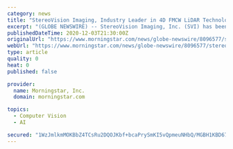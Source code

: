 ```yaml
---
category: news
title: "StereoVision Imaging, Industry Leader in 4D FMCW LiDAR Technology, Adds Five New Continuation Patents to Extensive IP Portfolio"
excerpt: "(GLOBE NEWSWIRE) -- StereoVision Imaging, Inc. (SVI) has been granted four new continuation patents by the United States Patent and Trademark Office (USPTO) and one new continuation patent issued by the European Patent Office."
publishedDateTime: 2020-12-03T21:30:00Z
originalUrl: "https://www.morningstar.com/news/globe-newswire/8096577/stereovision-imaging-industry-leader-in-4d-fmcw-lidar-technology-adds-five-new-continuation-patents-to-extensive-ip-portfolio"
webUrl: "https://www.morningstar.com/news/globe-newswire/8096577/stereovision-imaging-industry-leader-in-4d-fmcw-lidar-technology-adds-five-new-continuation-patents-to-extensive-ip-portfolio"
type: article
quality: 0
heat: 0
published: false

provider:
  name: Morningstar, Inc.
  domain: morningstar.com

topics:
  - Computer Vision
  - AI

secured: "1WzJmlkmMOKBbZ4TCsRu2DQOJKbf+bcaPrySmKI5vQpmeuNHbQ/MGBH1KBD674kuZRJOFQrBo+1A8mYuoOY9GPxMdbuHglxqEPT8eOPn8KvanOBbgqUBFrHzKWbAWZT2Vdf1Z0a1huvcbIm177rE/eKzgxAARHQITN8EU/VjpCAOgjpL4rUwF4anB8b7sT5y9BIBk6yhSAOwiH6K9y5mYofstBZz7bC8P2AmTAIg+3Q0wcMoVkdOfqCXkz11u83odS81LeSutjxbPtK4bd57GOZ503TAZhyLQAGDiB3JGlKI+ev2FX6BvmA84QSh3T0VG5Nz8NlcaQk5RAnyzv4dluwiL69IeW4K+Mzzdlt60wg=;8/VSnZKSFW5/rqxxwuswsA=="
---
```


